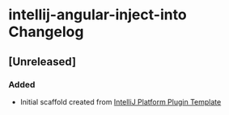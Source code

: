 <!-- Keep a Changelog guide -> https://keepachangelog.com -->

# intellij-angular-inject-into Changelog

## [Unreleased]
### Added
- Initial scaffold created from [IntelliJ Platform Plugin Template](https://github.com/JetBrains/intellij-platform-plugin-template)

